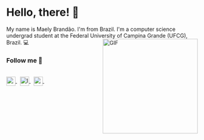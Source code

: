 # Hello, there! :frog:

My name is Maely Brandão. I'm from Brazil. I'm a computer science undergrad student at the Federal University of Campina Grande (UFCG), Brazil. :computer:
<img align="right" alt="GIF" src="https://i.imgur.com/SoDSkMI.gif" width="250" >
### Follow me :frog:
&nbsp;
<br>
<a href="mailto:maely.brandao@ccc.ufcg.edu.br">
  <img src="https://i.imgur.com/aprOdP9.png" width="24px" alt="gmail" align="center">
</a>
&nbsp;
<a href="https://www.last.fm/pt/user/princesatop">
  <img src="https://i.imgur.com/misccBf.png" width="24px" alt="last fm" align="center">
</a>
&nbsp;
<a href="https://open.spotify.com/user/mxlysb?si=14TKj3U1R0elM_3W5_j8HA">
  <img src="https://i.imgur.com/8zYOYoc.png" width="24px" alt="spotify" align="center">
</a>
&nbsp;
<br>
